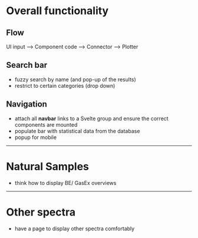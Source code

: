 # Overall functionality

## Flow

UI input --> Component code --> Connector --> Plotter

## Search bar

- fuzzy search by name (and pop-up of the results)
- restrict to certain categories (drop down)


## Navigation

- attach all **navbar** links to a Svelte group and ensure the correct components are mounted
- populate bar with statistical data from the database
- popup for mobile


---

# Natural Samples

- think how to display BE/ GasEx overviews

---

# Other spectra

- have a page to display other spectra comfortably
